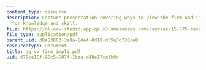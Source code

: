 ```yaml
---
content_type: resource
description: Lecture presentation covering ways to view the firm and implications
  for knowledge and skill.
file: https://ol-ocw-studio-app-qa.s3.amazonaws.com/courses/15-575-research-seminar-in-it-and-organizations-economic-perspectives-spring-2004/d78ce15f90c550741baad48e17ca1b0c_ag_vw_firm_impli.pdf
file_type: application/pdf
parent_uid: d8a83803-3e8a-8de4-0d18-d59a3d730ce8
resourcetype: Document
title: ag_vw_firm_impli.pdf
uid: d78ce15f-90c5-5074-1baa-d48e17ca1b0c
---
```


